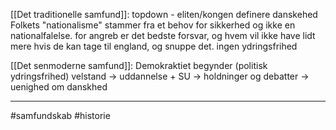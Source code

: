 [[Det traditionelle samfund]]:
topdown - eliten/kongen definere danskehed
Folkets "nationalisme" stammer fra et behov for sikkerhed og ikke en nationalfalelse. for angreb er det bedste forsvar, og hvem vil ikke have lidt mere hvis de kan tage til england, og snuppe det. 
ingen ydringsfrihed

[[Det senmoderne samfund]]:
Demokraktiet begynder (politisk ydringsfrihed)
velstand -> uddannelse + SU -> holdninger og debatter -> uenighed om danskhed

---
#samfundskab 
#historie 